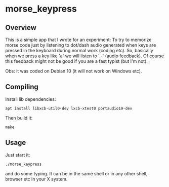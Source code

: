 # morse_keypress

## Overview

This is a simple app that I wrote for an experiment:
  To try to memorize morse code just by listening to dot/dash audio generated when keys are pressed in the keyboard during normal work (coding etc).
  So, basically when we press a key like 'a' we will listen to '.-' (audio feedback).
  Of course this feedback might not be good if you are a fast typist (but I'm not).

Obs: it was coded on Debian 10 (it will not work on Windows etc).

## Compiling

Install lib dependencies:
```
apt install libxcb-util0-dev lxcb-xtest0 portaudio19-dev

```
Then build it:
```
make
```

## Usage

Just start it:
```
./morse_keypress
```

and do some typing. It can be in the same shell or in any other shell, browser etc in your X system.

